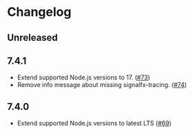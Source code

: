 # Changelog

## Unreleased

## 7.4.1

- Extend supported Node.js versions to 17.
  ([#73](https://github.com/signalfx/signalfx-nodejs/pull/73))
- Remove info message about missing signalfx-tracing.
  ([#74](https://github.com/signalfx/signalfx-nodejs/pull/74))

## 7.4.0

- Extend supported Node.js versions to latest LTS
  ([#69](https://github.com/signalfx/signalfx-nodejs/pull/69))
